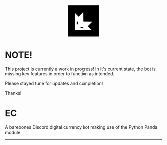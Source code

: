 <p align="center">
  <a href="https://github.com/roshanlam/ReadMeTemplate/">
    <img src="./EC_logo.svg" alt="EC_Logo" width="100" height="100">
  </a>
</p>

# NOTE!

This project is currently a work in progress!
In it's current state, the bot is missing key features in order to function as intended.

Please stayed tune for updates and completion!

Thanks!

# EC

A barebones Discord digital currency bot making use of the Python Panda module.

---